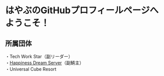 # はやぶのGitHubプロフィールページへようこそ！

## 所属団体
・Tech Work Star（副リーダー）<br>
・<a href="../Happiness-Dream-Server">Happiness Dream Server</a>（副鯖主）<br>
・Universal Cube Resort

<!--
**hayabu-olc-ucr/hayabu-olc-ucr** is a ✨ _special_ ✨ repository because its `README.md` (this file) appears on your GitHub profile.

Here are some ideas to get you started:

- 🔭 I’m currently working on ...
- 🌱 I’m currently learning ...
- 👯 I’m looking to collaborate on ...
- 🤔 I’m looking for help with ...
- 💬 Ask me about ...
- 📫 How to reach me: ...
- 😄 Pronouns: ...
- ⚡ Fun fact: ...
-->
